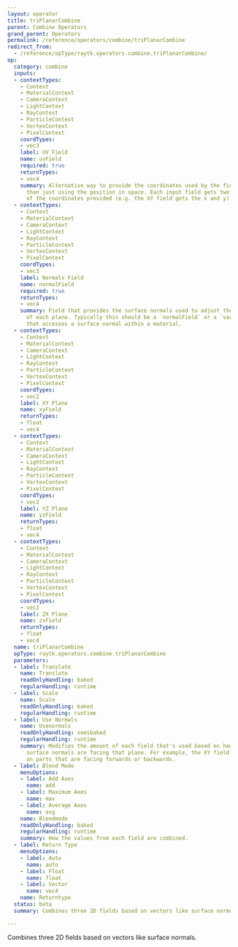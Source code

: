 ```yaml
---
layout: operator
title: triPlanarCombine
parent: Combine Operators
grand_parent: Operators
permalink: /reference/operators/combine/triPlanarCombine
redirect_from:
  - /reference/opType/raytk.operators.combine.triPlanarCombine/
op:
  category: combine
  inputs:
  - contextTypes:
    - Context
    - MaterialContext
    - CameraContext
    - LightContext
    - RayContext
    - ParticleContext
    - VertexContext
    - PixelContext
    coordTypes:
    - vec3
    label: UV Field
    name: uvField
    required: true
    returnTypes:
    - vec4
    summary: Alternative way to provide the coordinates used by the fields rather
      than just using the position in space. Each input field gets two of the axes
      of the coordinates provided (e.g. the XY field gets the x and y).
  - contextTypes:
    - Context
    - MaterialContext
    - CameraContext
    - LightContext
    - RayContext
    - ParticleContext
    - VertexContext
    - PixelContext
    coordTypes:
    - vec3
    label: Normals Field
    name: normalField
    required: true
    returnTypes:
    - vec4
    summary: Field that provides the surface normals used to adjust the influence
      of each plane. Typically this should be a `normalField` or a `variableReference`
      that accesses a surface normal within a material.
  - contextTypes:
    - Context
    - MaterialContext
    - CameraContext
    - LightContext
    - RayContext
    - ParticleContext
    - VertexContext
    - PixelContext
    coordTypes:
    - vec2
    label: XY Plane
    name: xyField
    returnTypes:
    - float
    - vec4
  - contextTypes:
    - Context
    - MaterialContext
    - CameraContext
    - LightContext
    - RayContext
    - ParticleContext
    - VertexContext
    - PixelContext
    coordTypes:
    - vec2
    label: YZ Plane
    name: yzField
    returnTypes:
    - float
    - vec4
  - contextTypes:
    - Context
    - MaterialContext
    - CameraContext
    - LightContext
    - RayContext
    - ParticleContext
    - VertexContext
    - PixelContext
    coordTypes:
    - vec2
    label: ZX Plane
    name: zxField
    returnTypes:
    - float
    - vec4
  name: triPlanarCombine
  opType: raytk.operators.combine.triPlanarCombine
  parameters:
  - label: Translate
    name: Translate
    readOnlyHandling: baked
    regularHandling: runtime
  - label: Scale
    name: Scale
    readOnlyHandling: baked
    regularHandling: runtime
  - label: Use Normals
    name: Usenormals
    readOnlyHandling: semibaked
    regularHandling: runtime
    summary: Modifies the amount of each field that's used based on how directly the
      surface normals are facing that plane. For example, the XY field is used most
      on parts that are facing forwards or backwards.
  - label: Blend Mode
    menuOptions:
    - label: Add Axes
      name: add
    - label: Maximum Axes
      name: max
    - label: Average Axes
      name: avg
    name: Blendmode
    readOnlyHandling: baked
    regularHandling: runtime
    summary: How the values from each field are combined.
  - label: Return Type
    menuOptions:
    - label: Auto
      name: auto
    - label: Float
      name: float
    - label: Vector
      name: vec4
    name: Returntype
  status: beta
  summary: Combines three 2D fields based on vectors like surface normals.

---
```



Combines three 2D fields based on vectors like surface normals.